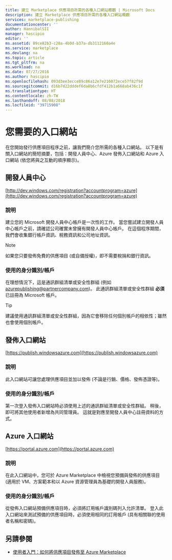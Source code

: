 ```yaml
---
title: 建立 Marketplace 供應項目所需的各種入口網站概觀 | Microsoft Docs
description: 建立 Marketplace 供應項目所需的各種入口網站概觀
services: marketplace-publishing
documentationcenter: ''
author: HannibalSII
manager: hascipio
editor: ''
ms.assetid: 89ce82b3-c28a-4b0d-b37a-db3112160a4e
ms.service: marketplace
ms.devlang: na
ms.topic: article
ms.tgt_pltfrm: na
ms.workload: na
ms.date: 07/27/2016
ms.author: hascipio
ms.openlocfilehash: 093d3ee3ecce89c86a12e7e216072ece57f82f9d
ms.sourcegitcommit: d16b7d22dddef6da8b6cfdf412b1a668ab436c1f
ms.translationtype: HT
ms.contentlocale: zh-TW
ms.lasthandoff: 08/08/2018
ms.locfileid: "39715908"
---
```

# <a name="portals-you-will-need"></a>您需要的入口網站
在您開始發行供應項目程序之前，讓我們簡介您所需的各種入口網站。 以下是有關入口網站的簡短摘要，包括：開發人員中心、Azure 發佈入口網站和 Azure 入口網站 (依您將與之互動的順序顯示)。                                                                            

## <a name="developer-center"></a>開發人員中心
[http://dev.windows.com/registration?accountprogram=azure](http://dev.windows.com/registration?accountprogram=azure)

### <a name="description"></a>說明
建立您的 Microsoft 開發人員中心帳戶是一次性的工作。 當您嘗試建立開發人員中心帳戶之前，請確認公司確實未曾擁有開發人員中心帳戶。 在這個程序期間，我們會收集銀行帳戶資訊、稅務資訊和公司地址資訊。

> [!NOTE]
> 如果您只要發佈免費的供應項目 (或自備授權)，即不需要稅捐和銀行資訊。
> 
> 

### <a name="identityaccount-used"></a>使用的身分識別/帳戶
在理想情況下，這是通訊群組清單或安全性群組 (例如 azurepublishing@partnercompany.com)。 此通訊群組清單或安全性群組 **必須** 已註冊為 Microsoft 帳戶。

> [!TIP]
> 建議使用通訊群組清單或安全性群組，因為它會移除任何個別帳戶的相依性；雖然也會使用個別帳戶。
> 
> 

## <a name="publishing-portal"></a>發佈入口網站
[https://publish.windowsazure.com](https://publish.windowsazure.com)

### <a name="description"></a>說明
此入口網站可讓您處理供應項目並加以發佈 (不論是行銷、價格、發佈憑證等)。

### <a name="identityaccount-used"></a>使用的身分識別/帳戶
第一次登入發佈入口網站時必須使用上述的通訊群組清單或安全性群組。 稍後，即可將其他使用者新增為共同管理員。 這就是對應至開發人員中心註冊資料的方式。

## <a name="azure-portal"></a>Azure 入口網站
[https://portal.azure.com](https://portal.azure.com)

### <a name="description"></a>說明
在此入口網站中，您可於 Azure Marketplace 中檢視您預備與發佈的供應項目 (適用於 VM、方案範本和以 Azure 資源管理員為基礎的開發人員服務)。

### <a name="identityaccount-used"></a>使用的身分識別/帳戶
從發佈入口網站預備供應項目時，必須將訂用帳戶識別碼列入允許清單。 登入此入口網站來測試預備的供應項目時，必須使用相同的訂用帳戶 (具有相關聯的使用者名稱和密碼)。

## <a name="see-also"></a>另請參閱
* [使用者入門：如何將供應項目發佈至 Azure Marketplace](marketplace-publishing-getting-started.md)

